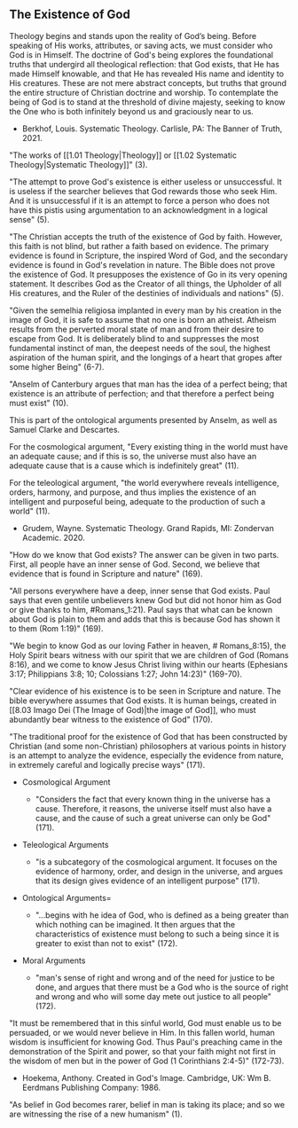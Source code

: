 ## The Existence of God

Theology begins and stands upon the reality of God’s being. Before speaking of His works, attributes, or saving acts, we must consider who God is in Himself. The doctrine of God's being explores the foundational truths that undergird all theological reflection: that God exists, that He has made Himself knowable, and that He has revealed His name and identity to His creatures. These are not mere abstract concepts, but truths that ground the entire structure of Christian doctrine and worship. To contemplate the being of God is to stand at the threshold of divine majesty, seeking to know the One who is both infinitely beyond us and graciously near to us.

- Berkhof, Louis. Systematic Theology. Carlisle, PA: The Banner of Truth, 2021.

"The works of [[1.01 Theology|Theology]] or [[1.02 Systematic Theology|Systematic Theology]]" (3).

"The attempt to prove God's existence is either useless or unsuccessful. It is useless if the searcher believes that God rewards those who seek Him. And it is unsuccessful if it is an attempt to force a person who does not have this pistis using argumentation to an acknowledgment in a logical sense" (5).

"The Christian accepts the truth of the existence of God by faith. However, this faith is not blind, but rather a faith based on evidence. The primary evidence is found in Scripture, the inspired Word of God, and the secondary evidence is found in God's revelation in nature. The Bible does not prove the existence of God. It presupposes the existence of Go in its very opening statement. It describes God as the Creator of all things, the Upholder of all His creatures, and the Ruler of the destinies of individuals and nations" (5).

"Given the semelhia religiosa implanted in every man by his creation in the image of God, it is safe to assume that no one is born an atheist. Atheism results from the perverted moral state of man and from their desire to escape from God. It is deliberately blind to and suppresses the most fundamental instinct of man, the deepest needs of the soul, the highest aspiration of the human spirit, and the longings of a heart that gropes after some higher Being" (6-7).

"Anselm of Canterbury argues that man has the idea of a perfect being; that existence is an attribute of perfection; and that therefore a perfect being must exist" (10).

This is part of the ontological arguments presented by Anselm, as well as Samuel Clarke and Descartes.

For the cosmological argument, "Every existing thing in the world must have an adequate cause; and if this is so, the universe must also have an adequate cause that is a cause which is indefinitely great" (11).

For the teleological argument, "the world everywhere reveals intelligence, orders, harmony, and purpose, and thus implies the existence of an intelligent and purposeful being, adequate to the production of such a world" (11).

- Grudem, Wayne. Systematic Theology. Grand Rapids, MI: Zondervan Academic. 2020.

"How do we know that God exists? The answer can be given in two parts. First, all people have an inner sense of God. Second, we believe that evidence that is found in Scripture and nature" (169).

"All persons everywhere have a deep, inner sense that God exists. Paul says that even gentile unbelievers knew God but did not honor him as God or give thanks to him, #Romans_1:21). Paul says that what can be known about God is plain to them and adds that this is because God has shown it to them (Rom 1:19)" (169).

"We begin to know God as our loving Father in heaven, # Romans_8:15), the Holy Spirit bears witness with our spirit that we are children of God (Romans 8:16), and we come to know Jesus Christ living within our hearts (Ephesians 3:17; Philippians 3:8; 10; Colossians 1:27; John 14:23)" (169-70).

"Clear evidence of his existence is to be seen in Scripture and nature. The bible everywhere assumes that God exists. It is human beings, created in [[8.03 Imago Dei (The Image of God)|the image of God]], who must abundantly bear witness to the existence of God" (170).

"The traditional proof for the existence of God that has been constructed by Christian (and some non-Christian) philosophers at various points in history is an attempt to analyze the evidence, especially the evidence from nature, in extremely careful and logically precise ways" (171).

- Cosmological Argument
	- "Considers the fact that every known thing in the universe has a cause. Therefore, it reasons, the universe itself must also have a cause, and the cause of such a great universe can only be God" (171).

- Teleological Arguments
	- "is a subcategory of the cosmological argument. It focuses on the evidence of harmony, order, and design in the universe, and argues that its design gives evidence of an intelligent purpose" (171).

- Ontological Arguments=
	- "...begins with he idea of God, who is defined as a being greater than which nothing can be imagined. It then argues that the characteristics of existence must belong to such a being since it is greater to exist than not to exist" (172).

- Moral Arguments
	- "man's sense of right and wrong and of the need for justice to be done, and argues that there must be a God who is the source of right and wrong and who will some day mete out justice to all people" (172).

"It must be remembered that in this sinful world, God must enable us to be persuaded, or we would never believe in Him. In this fallen world, human wisdom is insufficient for knowing God. Thus Paul's preaching came in the demonstration of the Spirit and power, so that your faith might not first in the wisdom of men but in the power of God (1 Corinthians 2:4-5)" (172-73).

- Hoekema, Anthony. Created in God's Image. Cambridge, UK: Wm B. Eerdmans Publishing Company: 1986.

"As belief in God becomes rarer, belief in man is taking its place; and so we are witnessing the rise of a new humanism" (1).
